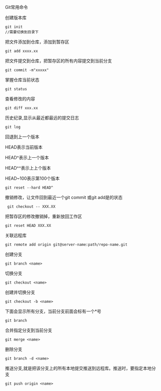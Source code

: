Git常用命令

创建版本库

````GIT
git init
//需要切换到目录下
````

把文件添加到仓库，添加到暂存区

```GIT
git add xxxx.xx
```

把文件提交到仓库，把暂存区的所有内容提交到当前分支

```GIT
git commit -m"xxxxx"
```

掌握仓库当前状态

````GIT
git status
````

查看修改的内容

```GIT
git diff xxx.xx
```

历史纪录,显示从最近都最远的提交日志

````GIT
git log
````

回退到上一个版本

HEAD表示当前版本

HEAD^表示上一个版本

HEAD^^表示上上个版本

HEAD~100表示第100个版本

```GIT
git reset --hard HEAD^
```

撤销修改，让文件回到最近一个git commit 或git add是的状态

````GIT 
 git checkout -- XXX.XX
````

把暂存区的修改撤销掉，重新放回工作区

```GIT
git reset HEAD XXX.XX
```

关联远程库

```GIT
git remote add origin git@server-name:path/repo-name.git
```

创建分支

```GIT
git branch <name>
```

切换分支

```GIT
git checkout <name>
```



创建并切换分支

```GIT
git checkout -b <name>
```

下面会显示所有分支，当前分支前面会标有一个*号

```GIT
git branch
```

合并指定分支到当前分支

```GIT
git merge <name>
```

删除分支

```GIT
git branch -d <name>
```

推送分支,就是把该分支上的所有本地提交推送到远程库。推送时，要指定本地分支

```GIT
git push origin <name>
```

